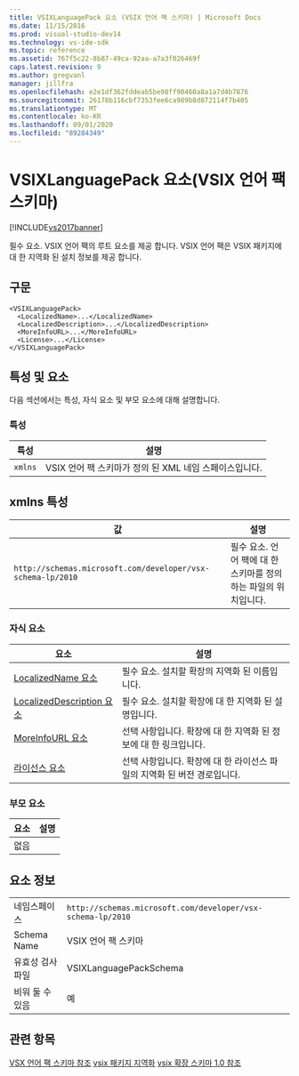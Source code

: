 ```yaml
---
title: VSIXLanguagePack 요소 (VSIX 언어 팩 스키마) | Microsoft Docs
ms.date: 11/15/2016
ms.prod: visual-studio-dev14
ms.technology: vs-ide-sdk
ms.topic: reference
ms.assetid: 767f5c22-8b87-49ca-92aa-a7a3f026469f
caps.latest.revision: 9
ms.author: gregvanl
manager: jillfra
ms.openlocfilehash: e2e1df362fddeab5be98ff90460a8a1a7d4b7876
ms.sourcegitcommit: 26178b116cbf7353fee6ca989b8d872114f7b405
ms.translationtype: MT
ms.contentlocale: ko-KR
ms.lasthandoff: 09/01/2020
ms.locfileid: "89284349"
---
```

# <a name="vsixlanguagepack-element-vsix-language-pack-schema"></a>VSIXLanguagePack 요소(VSIX 언어 팩 스키마)
[!INCLUDE[vs2017banner](../includes/vs2017banner.md)]

필수 요소. VSIX 언어 팩의 루트 요소를 제공 합니다. VSIX 언어 팩은 VSIX 패키지에 대 한 지역화 된 설치 정보를 제공 합니다.  
  
## <a name="syntax"></a>구문  
  
```  
<VSIXLanguagePack>  
  <LocalizedName>...</LocalizedName>  
  <LocalizedDescription>...</LocalizedDescription>  
  <MoreInfoURL>...</MoreInfoURL>  
  <License>...</License>  
</VSIXLanguagePack>  
```  
  
## <a name="attributes-and-elements"></a>특성 및 요소  
 다음 섹션에서는 특성, 자식 요소 및 부모 요소에 대해 설명합니다.  
  
### <a name="attributes"></a>특성  
  
|특성|설명|  
|---------------|-----------------|  
|`xmlns`|VSIX 언어 팩 스키마가 정의 된 XML 네임 스페이스입니다.|  
  
## <a name="xmlns-attribute"></a>xmlns 특성  
  
|값|설명|  
|-----------|-----------------|  
|`http://schemas.microsoft.com/developer/vsx-schema-lp/2010`|필수 요소. 언어 팩에 대 한 스키마를 정의 하는 파일의 위치입니다.|  
  
### <a name="child-elements"></a>자식 요소  
  
|요소|설명|  
|-------------|-----------------|  
|[LocalizedName 요소](../extensibility/localizedname-element-vsix-language-pack-schema.md)|필수 요소. 설치할 확장의 지역화 된 이름입니다.|  
|[LocalizedDescription 요소](../extensibility/localizeddescription-element-vsix-language-pack-schema.md)|필수 요소. 설치할 확장에 대 한 지역화 된 설명입니다.|  
|[MoreInfoURL 요소](../extensibility/moreinfourl-element-vsix-language-pack-schema.md)|선택 사항입니다. 확장에 대 한 지역화 된 정보에 대 한 링크입니다.|  
|[라이선스 요소](../extensibility/license-element-vsix-language-pack-schema.md)|선택 사항입니다. 확장에 대 한 라이선스 파일의 지역화 된 버전 경로입니다.|  
  
### <a name="parent-elements"></a>부모 요소  
  
|요소|설명|  
|-------------|-----------------|  
|없음||  
  
## <a name="element-information"></a>요소 정보  
  
|                 |                                                           |
|-----------------|-----------------------------------------------------------|
|    네임스페이스    | `http://schemas.microsoft.com/developer/vsx-schema-lp/2010` |
|   Schema Name   |                 VSIX 언어 팩 스키마                 |
| 유효성 검사 파일 |                VSIXLanguagePackSchema                 |
|  비워 둘 수 있음   |                            예                             |
  
## <a name="see-also"></a>관련 항목  
 [VSX 언어 팩 스키마 참조](../extensibility/vsx-language-pack-schema-reference.md) [vsix 패키지 지역화](../extensibility/localizing-vsix-packages.md) [vsix 확장 스키마 1.0 참조](/previous-versions/dd393700(v=vs.110))
